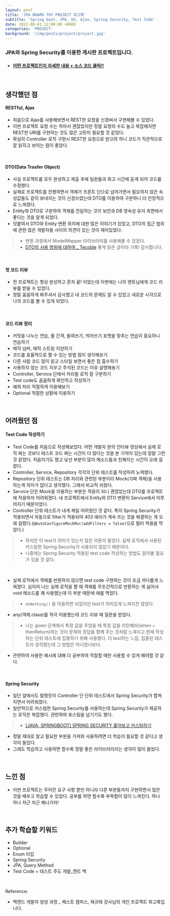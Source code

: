 ```yaml
---
layout: post
title: 'JPA BOARD TOY PROJECT 회고록'
subtitle: 'Spring boot, JPA, H2, Ajax, Spring Security, Test Code'
date: 2022-08-01 12:00:00 +0900
categories: 'PROJECT'
background: '/img/posts/project/project.jpg'
---
```


### JPA와 Spring Security를 이용한 게시판 프로젝트입니다.

- #### [ 어떤 프로젝트인지 자세한 내용 + 소스 코드 클릭!! ](https://github.com/ddungi/JPABoardProject)

<br>

## 생각했던 점

#### RESTful, Ajax
- 처음으로 Ajax를 사용해보면서 REST한 요청을 신경써서 구현해볼 수 있었다. 
- 이번 프로젝트 요청 수는 작아서 괜찮았지만 정말 요청의 수도 늘고 복잡해지면 REST한 URI를 구현하는 것도 많은 고민이 필요할 것 같았다.
- 확실히 Controller 로직 구현시 REST한 요청으로 받으려 하니 코드가 직관적으로 잘 읽히고 보이는 점이 좋았다.

<br>

#### DTO(Data Trasfer Object)
- 사실 프로젝트를 모두 완성하고 제출 후에 팀원들과 회고 시간에 듣게 되어 코드를 수정했다.
- 실제로 프로젝트를 진행하면서 객체가 프론트 단으로 넘어가면서 필요하지 않은 속성값들도 같이 보내지는 것이 신경쓰였는데 DTO를 이용하여 구분하니 더 안정적으로 느껴졌다.
- Entity와 DTO로 구분하여 객체를 전달하는 것이 보안과 DB 영속성 유지 측면에서 좋다는 것을 알게 되었다.
- 덧붙여서 DTO와 Entity 변환 위치에 대한 많은 이야기가 있었고, DTO의 접근 범위에 관한 많은 개발자들 사이의 의견이 있는 것이 재미있었다.
> - 변환 과정에서 ModelMapper 라이브러리를 사용해볼 수 있었다. 
> - [DTO의 사용 범위에 대하여 _ Tecoble](https://tecoble.techcourse.co.kr/post/2021-04-25-dto-layer-scope/) 좋게 읽은 글이라 기록! 감사합니다.

<br>

#### 첫 코드 리뷰

- 전 프로젝트는 항상 완성하고 혼자 끝! 이었는데 이번에는 나의 멘토님에게 코드 리뷰를 받을 수 있었다. 
- 정말 꼼꼼하게 봐주셔서 감사했고 내 코드의 문제도 알 수 있었고 새로운 시각으로 나의 코드를 볼 수 있게 되었다. 

<br>

#### 코드 리뷰 정리
- 커밋을 나누는 연습, 줄 간격, 들여쓰기, 띄어쓰기 포맷을 맞추는 연습이 중요하니 연습하기
- 매직 넘버, 매직 스트링 지양하기
- 코드를 효율적으로 짤 수 있는 방법 많이 생각해보기
- 다른 사람 코드 많이 읽고 스타일 보면서 좋은 점 흡수하기
- 사용하지 않는 코드 지우고 주석된 코드는 이유 설명해놓기
- Controller, Service 단에서 처리될 로직 잘 구분하기
- Test code도 꼼꼼하게 확인하고 작성하기
- 예외 처리 적절하게 이용해보기
- Optional 적절한 상황에 이용하기

<br>

## 어려웠던 점

####  Test Code 작성하기

- Test Code를 처음으로 작성해보았다. 어떤 개발자 분의 인터뷰 영상에서 실제 로직 짜는 것보다 테스트 코드 짜는 시간이 더 많다는 것을 본 기억이 있는데 정말 그런 것 같았다. 처음이기도 했고 낯선 부분이 많아 메소드들과 친해지는 시간이 오래 걸렸다. 
- Controller, Service, Repository 각각의 단위 테스트를 작성하려 노력했다. 
- Repository 단위 테스트는 DB 처리와 관련된 부분이라 Mock(가짜 객체)을 사용하는게 의미가 없다고 생각했다. 그래서 비교적 쉬웠다.
- Service 단은 Mock을 이용하는 부분은 적응이 되니 괜찮았는데 DTO를 프로젝트에 적용하자 어려워졌다. 내 프로젝트에서 Entity와 DTO 변환이 Service에서 이루어지기 때문이었다.
- Controller 단위 테스트가 내게 제일 어려웠던 것 같다. 특히 Spring Security가 적용되면서 자동으로 filter가 적용되어 403 에러가 계속 뜨는 것을 해결하는 게 오래 걸렸다.(`@AutoConfigureMockMvc(addFilters = false)`으로 필터 적용을 막았다.)
> - 하지만 이 test가 의미가 있는지 많은 의문이 들었다. 실제 로직에서 사용된 커스텀한 Spring Security가 사용되지 않았기 때문이다. 
> - 나중에는 Spring Security 적용된 test code 작성하는 방법도 알아볼 필요가 있을 것 같다. 

<br>

- 실제 로직에서 객체를 반환하지 않으면 test code 구현하는 것이 조금 까다롭게 느껴졌다. 심지어 나는 실제 로직을 짤 때 객체를 무조건적으로 반환하는 게 싫어서 void 메소드를 꽤 사용했는데 이 부분 때문에 애를 먹었다.
> - `doNothing()` 을 이용하면 되었지만 test가 의미있게 느껴지진 않았다.
- any(객체.class)를 적극 이용했는데 코드 리뷰 때 질문을 받았다. 
> - 나는 given 단계에서 특정 값을 주었을 때 특정 값을 리턴해라(when ~ thenReturn)하는 것이 문제와 정답을 함께 주는 것처럼 느껴지고 현재 작성하는 단위 테스트에 집중하기 위해 사용했다. 더 test하는 느낌, 집중된 테스트라 생각했는데 그 방법은 아니었나보다. 
- 관련하여 사용한 예시에 대해 더 공부하여 적절할 때만 사용할 수 있게 해야할 것 같다. 

<br>

#### Spring Security
- 일단 앞에서도 말했듯이 Controller 단 단위 테스트에서 Spring Security가 합쳐지면서 어려워졌다.
- 일반적으로 커스텀한 Spring Security를 사용하는데 Spring Security가 제공하는 로직은 복잡했다. 관련하여 포스팅을 남기기도 했다.
> - [[JAVA, SPRINGBOOT] SPRING SECURITY 훑어보고 커스텀하기](https://ddungi.github.io/java/2022/07/27/springsecurity/)

- 정말 제대로 알고 필요한 부분을 가져와 사용하려면 더 학습이 필요할 것 같다고 생각이 들었다. 
- 그래도 학습하고 사용하면 할수록 정말 좋은 라이브러리라는 생각이 많이 들었다.

<br>

## 느낀 점
- 이번 프로젝트는 주어진 요구 사항 뿐만 아니라 다른 부분들까지 구현하면서 많은 것을 배우고 학습할 수 있었다. 공부를 하면 할수록 부족함이 많이 느껴진다. 하나 하나 차근 차근 해나가자! 

<br>

## 추가 학습할 키워드
- Builder
- Optional
- Enum 타입
- Spring Security
- JPA, Query Method
- Test Code + 테스트 주도 개발_켄트 백

<br>

Reference:
- 백엔드 개발자 양성 과정 _ 패스트 캠퍼스, 채규태 강사님의 개인 프로젝트 회고록입니다. 